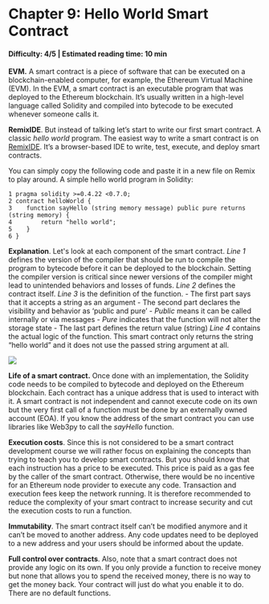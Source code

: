 # Chapter 9: Hello World Smart Contract
#### Difficulty: **4/5** \| Estimated reading time: **10 min**

<dialog character="jellyfish">OK, you’ve received a lot of equipment; let’s make use of it! In the depth of Web3, we call this activity “to buidl”. The etymology of the letter inversion is quite funny if you like to wander.</dialog>

**EVM.** A smart contract is a piece of software that can be executed on a blockchain-enabled computer, for example, the Ethereum Virtual Machine (EVM). In the EVM, a smart contract is an executable program that was deployed to the Ethereum blockchain. It’s usually written in a high-level language called Solidity and compiled into bytecode to be executed whenever someone calls it.

**RemixIDE**. But instead of talking let’s start to write our first smart contract. A classic *hello world* program. The easiest way to write a smart contract is on [RemixIDE](http://remix.ethereum.org). It’s a browser-based IDE to write, test, execute, and deploy smart contracts.

You can simply copy the following code and paste it in a new file on Remix to play around. A simple hello world program in Solidity:

```Solidity
1 pragma solidity >=0.4.22 <0.7.0;
2 contract helloWorld {
3    function sayHello (string memory message) public pure returns (string memory) {
4        return "hello world";
5    }
6 }
```
**Explanation**. Let's look at each component of the smart contract.
*Line 1* defines the version of the compiler that should be run to compile the program to bytecode before it can be deployed to the blockchain. Setting the compiler version is critical since newer versions of the compiler might lead to unintended behaviors and losses of funds.
*Line 2* defines the contract itself.
*Line 3* is the definition of the function.
    - The first part says that it accepts a string as an argument
    - The second part declares the visibility and behavior as ‘public and pure’
    - *Public* means it can be called internally or via messages
    - *Pure* indicates that the function will not alter the storage state
    - The last part defines the return value (string)
*Line 4* contains the actual logic of the function. This smart contract only returns the string “hello world” and it does not use the passed string argument at all.

<img src="/images/chapter9_0.png" />

**Life of a smart contract.** Once done with an implementation, the Solidity code needs to be compiled to bytecode and deployed on the Ethereum blockchain. Each contract has a unique address that is used to interact with it. A smart contract is not independent and cannot execute code on its own but the very first call of a function must be done by an externally owned account (EOA). If you know the address of the smart contract you can use libraries like Web3py to call the *sayHello* function.

**Execution costs**. Since this is not considered to be a smart contract development course we will rather focus on explaining the concepts than trying to teach you to develop smart contracts. But you should know that each instruction has a price to be executed. This price is paid as a gas fee by the caller of the smart contract. Otherwise, there would be no incentive for an Ethereum node provider to execute any code. Transaction and execution fees keep the network running. It is therefore recommended to reduce the complexity of your smart contract to increase security and cut the execution costs to run a function.

**Immutability**. The smart contract itself can’t be modified anymore and it can’t be moved to another address. Any code updates need to be deployed to a new address and your users should be informed about the update.

**Full control over contracts**. Also, note that a smart contract does not provide any logic on its own. If you only provide a function to receive money but none that allows you to spend the received money, there is no way to get the money back. Your contract will just do what you enable it to do. There are no default functions.
